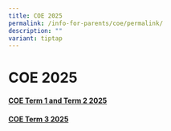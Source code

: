 ```yaml
---
title: COE 2025
permalink: /info-for-parents/coe/permalink/
description: ""
variant: tiptap
---
```

<h1>COE 2025</h1>
<h4><a href="/files/COE/2025_COE___Term_1_and_Term_2___For_Parents.pdf" rel="noopener nofollow" target="_blank">COE Term 1 and Term 2 2025</a></h4>
<h4><a href="/files/COE/2025_COE___Term_3.pdf" rel="noopener nofollow" target="_blank">COE Term 3 2025</a></h4>
<p></p>
